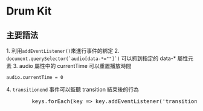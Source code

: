 # Drum Kit
<h2>主要語法</h2>
<p>
    1. 利用<code>addEventListener()</code>來進行事件的綁定
    2. <code>document.querySelector(`audio[data-*=""]`)</code> 可以抓到指定的 data-* 屬性元素
    3. audio 屬性中的 currentTime 可以重置播放時間
    <pre><code>audio.currentTime = 0</code></pre>
    4. <code>transitionend</code> 事件可以監聽 transition 結束後的行為
    <pre>
        keys.forEach(key => key.addEventListener('transitionend', removePlayingClass))
        
</p>
